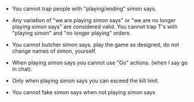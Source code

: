 * You cannot trap people with "playing/ending" simon says.

* Any variation of "we are playing simon says" or "we are no longer playing simon says" are considered valid. You cannot trap T's with "playing simon" and "no longer playing" orders.

* You cannot butcher simon says. play the game as designed, do not change names of simon, yourself.

* When playing simon says you cannot use "Go" actions. (when I say go in chat).

* Only when playing simon says you can exceed the kill limit.

* You cannot fake simon says when not playing simon says